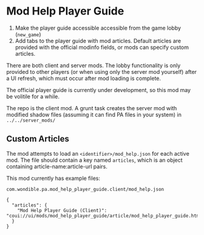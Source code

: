 # Mod Help Player Guide

1. Make the player guide accessible accessible from the game lobby (`new_game`)
2. Add tabs to the player guide with mod articles.  Default articles are provided with the official modinfo fields, or mods can specify custom articles.

There are both client and server mods.  The lobby functionality is only provided to other players (or when using only the server mod yourself) after a UI refresh, which must occur after mod loading is complete.

The official player guide is currently under development, so this mod may be volitile for a while.

The repo is the client mod.  A grunt task creates the server mod with modified shadow files (assuming it can find PA files in your system) in `../../server_mods/`

## Custom Articles

The mod attempts to load an `<identifier>/mod_help.json` for each active mod.  The file should contain a key named `articles`, which is an object containing article-name:article-url pairs.

This mod currently has example files:

`com.wondible.pa.mod_help_player_guide.client/mod_help.json`

    {
      "articles": {
        "Mod Help Player Guide (Client)": "coui://ui/mods/mod_help_player_guide/article/mod_help_player_guide.html"
      }
    }
